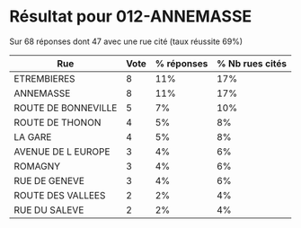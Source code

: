 # Résultat pour 012-ANNEMASSE

Sur 68 réponses dont 47 avec une rue cité (taux réussite 69%)

| Rue | Vote | % réponses | % Nb rues cités|
|-----|------|------------|----------------|
| ETREMBIERES | 8 | 11% | 17%|
| ANNEMASSE | 8 | 11% | 17%|
| ROUTE DE BONNEVILLE | 5 | 7% | 10%|
| ROUTE DE THONON | 4 | 5% | 8%|
| LA GARE | 4 | 5% | 8%|
| AVENUE DE L EUROPE | 3 | 4% | 6%|
| ROMAGNY | 3 | 4% | 6%|
| RUE DE GENEVE | 3 | 4% | 6%|
| ROUTE DES VALLEES | 2 | 2% | 4%|
| RUE DU SALEVE | 2 | 2% | 4%|
